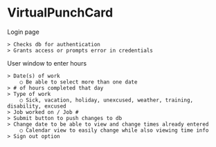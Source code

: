 # VirtualPunchCard

Login page
	
	> Checks db for authentication
	> Grants access or prompts error in credentials
	
User window to enter hours

	> Date(s) of work 
		○ Be able to select more than one date
	> # of hours completed that day
	> Type of work 
		○ Sick, vacation, holiday, unexcused, weather, training, disability, excused
	> Job worked on / Job #
	> Submit button to push changes to db
	> Change date to be able to view and change times already entered
		○ Calendar view to easily change while also viewing time info
	> Sign out option
